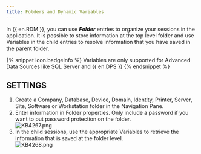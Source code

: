 ```yaml
---
title: Folders and Dynamic Variables
---
```

In {{ en.RDM }}, you can use ***Folder*** entries to organize your sessions in the application. It is possible to store information at the top level folder and use Variables in the child entries to resolve information that you have saved in the parent folder.

{% snippet icon.badgeInfo %}
Variables are only supported for Advanced Data Sources like SQL Server and {{ en.DPS }}
{% endsnippet %}

## SETTINGS

1. Create a Company, Database, Device, Domain, Identity, Printer, Server, Site, Software or Workstation folder in the Navigation Pane.
1. Enter information in Folder properties. Only include a password if you want to put password protection on the folder.  
![KB4267.png](/img/en/kb/KB4267.png)
1. In the child sessions, use the appropriate Variables to retrieve the information that is saved at the folder level.  
![KB4268.png](/img/en/kb/KB4268.png)
